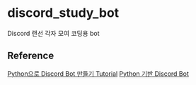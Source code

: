 # discord_study_bot
Discord 랜선 각자 모여 코딩용 bot

## Reference
[Python으로 Discord Bot 만들기 Tutorial](https://realpython.com/how-to-make-a-discord-bot-python/)
[Python 기반 Discord Bot](https://github.com/team-play-together/together-bot)